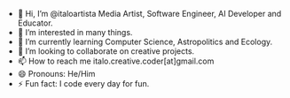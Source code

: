 - 👋 Hi, I’m @italoartista Media Artist, Software Engineer, AI Developer and Educator. 
- 👀 I’m interested in many things.
- 🌱 I’m currently learning Computer Science, Astropolitics and Ecology. 
- 💞️ I’m looking to collaborate on creative projects.
- 📫 How to reach me italo.creative.coder[at]gmail.com
- 😄 Pronouns: He/Him
- ⚡ Fun fact: I code every day for fun.

<!---
italoartista/italoartista is a ✨ special ✨ repository because its `README.md` (this file) appears on your GitHub profile.
You can click the Preview link to take a look at your changes.
--->

